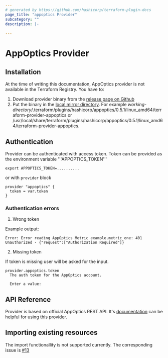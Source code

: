 ```yaml
---
# generated by https://github.com/hashicorp/terraform-plugin-docs
page_title: "appoptics Provider"
subcategory: ""
description: |-
  
---
```


# AppOptics Provider

## Installation

At the time of writing this documentation, AppOptics provider is not available in the Terraform Registry. You have to:
1. Download provider binary from the [release page on Github](https://github.com/appoptics/terraform-provider-appoptics/releases/tag/v0.5.1)
2. Put the binary in the [local mirror directory](https://www.terraform.io/cli/config/config-file#provider-installation). For example *working-directory*/.terraform/plugins/hashicorp/appoptics/0.5.1/linux_amd64/terraform-provider-appoptics or /usr/local/share/terraform/plugins/hashicorp/appoptics/0.5.1/linux_amd64/terraform-provider-appoptics.

## Authentication

Provider can be authenticated with access token. 
Token can be provided as the environment variable '''APPOPTICS_TOKEN'''
```
export APPOPTICS_TOKEN=..........
```
or with ```provider``` block

```hcl
provider "appoptics" {
  token = var.token
}
```

### Authentication errors

1. Wrong token

Example output:
```
Error: Error reading AppOptics Metric example.metric_one: 401 Unauthorized - {"request":["Authorization Required"]}
```

2. Missing token

If token is missing user will be asked for the input.

```
provider.appoptics.token
  The auth token for the AppOptics account.

  Enter a value:
```

## API Reference

Provider is based on official AppOptics REST API. It's [documentation](https://docs.appoptics.com/api/) can be helpful for using this provider.

## Importing existing resources

The import functionallity is not supported currently. The corresponding issue is [#13](https://github.com/appoptics/terraform-provider-appoptics/issues/13)